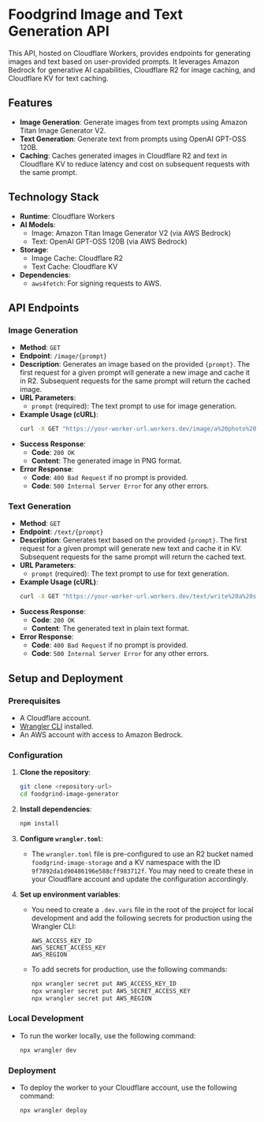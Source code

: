 # Foodgrind Image and Text Generation API

This API, hosted on Cloudflare Workers, provides endpoints for generating images and text based on user-provided prompts. It leverages Amazon Bedrock for generative AI capabilities, Cloudflare R2 for image caching, and Cloudflare KV for text caching.

## Features

-   **Image Generation**: Generate images from text prompts using Amazon Titan Image Generator V2.
-   **Text Generation**: Generate text from prompts using OpenAI GPT-OSS 120B.
-   **Caching**: Caches generated images in Cloudflare R2 and text in Cloudflare KV to reduce latency and cost on subsequent requests with the same prompt.

## Technology Stack

-   **Runtime**: Cloudflare Workers
-   **AI Models**:
    -   Image: Amazon Titan Image Generator V2 (via AWS Bedrock)
    -   Text: OpenAI GPT-OSS 120B (via AWS Bedrock)
-   **Storage**:
    -   Image Cache: Cloudflare R2
    -   Text Cache: Cloudflare KV
-   **Dependencies**:
    -   `aws4fetch`: For signing requests to AWS.

## API Endpoints

### Image Generation

-   **Method**: `GET`
-   **Endpoint**: `/image/{prompt}`
-   **Description**: Generates an image based on the provided `{prompt}`. The first request for a given prompt will generate a new image and cache it in R2. Subsequent requests for the same prompt will return the cached image.
-   **URL Parameters**:
    -   `prompt` (required): The text prompt to use for image generation.
-   **Example Usage (cURL)**:
    ```bash
    curl -X GET "https://your-worker-url.workers.dev/image/a%20photo%20of%20a%20cat%20wearing%20a%20hat" -o cat.png
    ```
-   **Success Response**:
    -   **Code**: `200 OK`
    -   **Content**: The generated image in PNG format.
-   **Error Response**:
    -   **Code**: `400 Bad Request` if no prompt is provided.
    -   **Code**: `500 Internal Server Error` for any other errors.

### Text Generation

-   **Method**: `GET`
-   **Endpoint**: `/text/{prompt}`
-   **Description**: Generates text based on the provided `{prompt}`. The first request for a given prompt will generate new text and cache it in KV. Subsequent requests for the same prompt will return the cached text.
-   **URL Parameters**:
    -   `prompt` (required): The text prompt to use for text generation.
-   **Example Usage (cURL)**:
    ```bash
    curl -X GET "https://your-worker-url.workers.dev/text/write%20a%20short%20story%20about%20a%20robot"
    ```
-   **Success Response**:
    -   **Code**: `200 OK`
    -   **Content**: The generated text in plain text format.
-   **Error Response**:
    -   **Code**: `400 Bad Request` if no prompt is provided.
    -   **Code**: `500 Internal Server Error` for any other errors.

## Setup and Deployment

### Prerequisites

-   A Cloudflare account.
-   [Wrangler CLI](https://developers.cloudflare.com/workers/wrangler/install-and-update/) installed.
-   An AWS account with access to Amazon Bedrock.

### Configuration

1.  **Clone the repository**:
    ```bash
    git clone <repository-url>
    cd foodgrind-image-generator
    ```

2.  **Install dependencies**:
    ```bash
    npm install
    ```

3.  **Configure `wrangler.toml`**:
    -   The `wrangler.toml` file is pre-configured to use an R2 bucket named `foodgrind-image-storage` and a KV namespace with the ID `9f7892da1d90486196e588cff983712f`. You may need to create these in your Cloudflare account and update the configuration accordingly.

4.  **Set up environment variables**:
    -   You need to create a `.dev.vars` file in the root of the project for local development and add the following secrets for production using the Wrangler CLI:
        ```
        AWS_ACCESS_KEY_ID
        AWS_SECRET_ACCESS_KEY
        AWS_REGION
        ```
    -   To add secrets for production, use the following commands:
        ```bash
        npx wrangler secret put AWS_ACCESS_KEY_ID
        npx wrangler secret put AWS_SECRET_ACCESS_KEY
        npx wrangler secret put AWS_REGION
        ```

### Local Development

-   To run the worker locally, use the following command:
    ```bash
    npx wrangler dev
    ```

### Deployment

-   To deploy the worker to your Cloudflare account, use the following command:
    ```bash
    npx wrangler deploy
    ```
